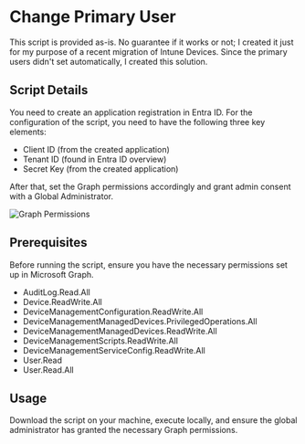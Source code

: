 # Change Primary User

This script is provided as-is. No guarantee if it works or not; I created it just for my purpose of a recent migration of Intune Devices. Since the primary users didn't set automatically, I created this solution.

## Script Details

You need to create an application registration in Entra ID. For the configuration of the script, you need to have the following three key elements:

- Client ID (from the created application)
- Tenant ID (found in Entra ID overview)
- Secret Key (from the created application)

After that, set the Graph permissions accordingly and grant admin consent with a Global Administrator.

![Graph Permissions](https://github.com/H4L-MKIII/Intune/blob/main/Graph/PrimaryUser/GraphPermissions.png)

## Prerequisites

Before running the script, ensure you have the necessary permissions set up in Microsoft Graph.

- AuditLog.Read.All
- Device.ReadWrite.All
- DeviceManagementConfiguration.ReadWrite.All
- DeviceManagementManagedDevices.PrivilegedOperations.All
- DeviceManagementManagedDevices.ReadWrite.All
- DeviceManagementScripts.ReadWrite.All
- DeviceManagementServiceConfig.ReadWrite.All
- User.Read
- User.Read.All

## Usage

Download the script on your machine, execute locally, and ensure the global administrator has granted the necessary Graph permissions.
